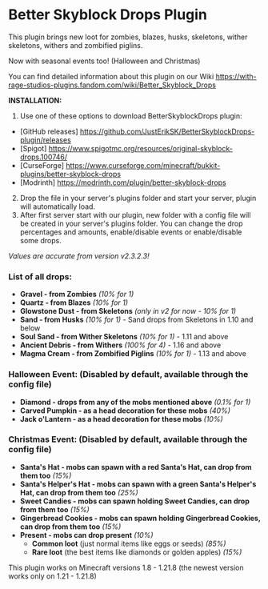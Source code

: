 # Better Skyblock Drops Plugin
This plugin brings new loot for zombies, blazes, husks, skeletons, wither skeletons, withers and zombified piglins.

Now with seasonal events too! (Halloween and Christmas)

You can find detailed information about this plugin on our Wiki https://with-rage-studios-plugins.fandom.com/wiki/Better_Skyblock_Drops

**INSTALLATION:**
1. Use one of these options to download BetterSkyblockDrops plugin:
- [GitHub releases] https://github.com/JustErikSK/BetterSkyblockDrops-plugin/releases
- [Spigot] https://www.spigotmc.org/resources/original-skyblock-drops.100746/
- [CurseForge] https://www.curseforge.com/minecraft/bukkit-plugins/better-skyblock-drops
- [Modrinth] https://modrinth.com/plugin/better-skyblock-drops
2. Drop the file in your server's plugins folder and start your server, plugin will automatically load.
3. After first server start with our plugin, new folder with a config file will be created in your server's plugins folder. You can change the drop percentages and amounts, enable/disable events or enable/disable some drops.


_Values are accurate from version v2.3.2.3!_
### List of all drops:
- **Gravel - from Zombies** _(10% for 1)_
- **Quartz - from Blazes** _(10% for 1)_
- **Glowstone Dust - from Skeletons** _(only in v2 for now - 10% for 1)_
- **Sand - from Husks** _(10% for 1)_ - Sand drops from Skeletons in 1.10 and below
- **Soul Sand - from Wither Skeletons** _(10% for 1)_ - 1.11 and above
- **Ancient Debris - from Withers** _(100% for 4)_ - 1.16 and above
- **Magma Cream - from Zombified Piglins** _(10% for 1)_ - 1.13 and above

### Halloween Event: (Disabled by default, available through the config file)
- **Diamond - drops from any of the mobs mentioned above** _(0.1% for 1)_
- **Carved Pumpkin - as a head decoration for these mobs** _(40%)_
- **Jack o'Lantern - as a head decoration for these mobs** _(10%)_

### Christmas Event: (Disabled by default, available through the config file)
- **Santa's Hat - mobs can spawn with a red Santa's Hat, can drop from them too** _(15%)_
- **Santa's Helper's Hat - mobs can spawn with a green Santa's Helper's Hat, can drop from them too** _(25%)_
- **Sweet Candies - mobs can spawn holding Sweet Candies, can drop from them too** _(15%)_
- **Gingerbread Cookies - mobs can spawn holding Gingerbread Cookies, can drop from them too** _(15%)_
- **Present - mobs can drop present** _(10%)_
  - **Common loot** (just normal items like eggs or seeds) _(85%)_
  - **Rare loot** (the best items like diamonds or golden apples) _(15%)_

This plugin works on Minecraft versions 1.8 - 1.21.8 (the newest version works only on 1.21 - 1.21.8)

